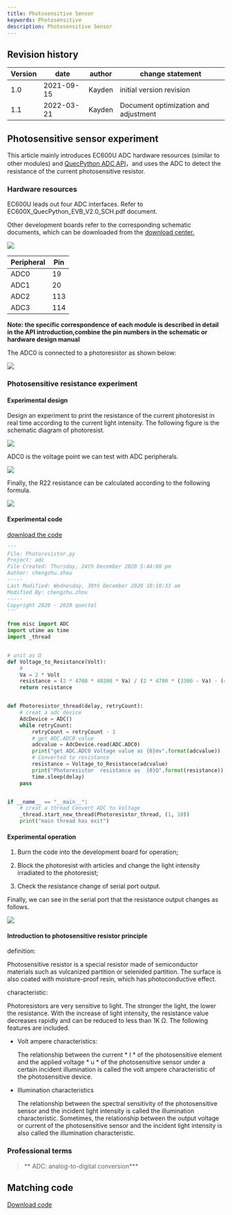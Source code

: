 ```yaml
---
title: Photosensitive Sensor
keywords: Photosensitive
description: Photosensitive Sensor
---
```

## Revision history

|Version | date | author | change statement|
| ---- | ---------- | ------ | ------------ |
|1.0 | 2021-09-15 | Kayden | initial version revision|
|1.1 | 2022-03-21 | Kayden | Document optimization and adjustment |



## Photosensitive sensor experiment

This article mainly introduces EC600U ADC hardware resources (similar to other modules) and [QuecPython ADC API](https://python.quectel.com/wiki/#/en-us/api/QuecPythonClasslib?id=adc)，and uses the ADC to detect the resistance of the current photosensitive resistor.

### Hardware resources

EC600U leads out four ADC interfaces. Refer to EC600X_QuecPython_EVB_V2.0_SCH.pdf document.

Other development boards refer to the corresponding schematic documents, which can be downloaded from the  [download center.](https://python.quectel.com/download)

![](media/photoresistor_1.png)

| Peripheral | Pin  |
| ---------- | ---- |
| ADC0       | 19   |
| ADC1       | 20   |
| ADC2       | 113  |
| ADC3       | 114  |

**Note: the specific correspondence of each module is described in detail in the API introduction,combine the pin numbers in the schematic or hardware design manual**

The ADC0 is connected to a photoresistor as shown below:

![](media/photoresistor_2.png)

### Photosensitive resistance experiment

#### Experimental design

Design an experiment to print the resistance of the current photoresist in real time according to the current light intensity. The following figure is the schematic diagram of photoresist.

![](media/photoresistor_3.png)

ADC0 is the voltage point we can test with ADC peripherals.

![](media/photoresistor_4.png)

Finally, the R22 resistance can be calculated according to the following formula.

![](media/photoresistor_5.png)

#### Experimental code

 <a href = "code / photoresistor. Py" target = "_blank" > download the code</a>

```python
'''
File: Photoresistor.py
Project: adc
File Created: Thursday, 24th December 2020 5:44:08 pm
Author: chengzhu.zhou
-----
Last Modified: Wednesday, 30th December 2020 10:10:33 am
Modified By: chengzhu.zhou
-----
Copyright 2020 - 2020 quectel
'''

from misc import ADC
import utime as time
import _thread


# unit as Ω
def Voltage_to_Resistance(Volt):
    #
    Va = 2 * Volt
    resistance = (2 * 4700 * 40200 * Va) / (2 * 4700 * (3300 - Va) - (40200 * Va))
    return resistance


def Photoresistor_thread(delay, retryCount):
    # creat a adc device
    AdcDevice = ADC()
    while retryCount:
        retryCount = retryCount - 1
        # get ADC.ADC0 value
        adcvalue = AdcDevice.read(ADC.ADC0)
        print("get ADC.ADC0 Voltage value as {0}mv".format(adcvalue))
        # Converted to resistance
        resistance = Voltage_to_Resistance(adcvalue)
        print("Photoresistor  resistance as  {0}Ω".format(resistance))
        time.sleep(delay)
    pass


if __name__ == "__main__":
    # creat a thread Convert ADC to Voltage
    _thread.start_new_thread(Photoresistor_thread, (1, 10))
    print("main thread has exit")

```



#### Experimental operation

1. Burn the code into the development board for operation;

2. Block the photoresist with articles and change the light intensity irradiated to the photoresist;

3. Check the resistance change of serial port output.

Finally, we can see in the serial port that the resistance output changes as follows.

![](media/photoresistor_6.png)



#### Introduction to photosensitive resistor principle

definition:

Photosensitive resistor is a special resistor made of semiconductor materials such as vulcanized partition or selenided partition. The surface is also coated with moisture-proof resin, which has photoconductive effect.

characteristic:

Photoresistors are very sensitive to light. The stronger the light, the lower the resistance. With the increase of light intensity, the resistance value decreases rapidly and can be reduced to less than 1K Ω. The following features are included.

- Volt ampere characteristics:

  The relationship between the current * I * of the photosensitive element and the applied voltage * u * of the photosensitive sensor under a certain incident illumination is called the volt ampere characteristic of the photosensitive device.

- Illumination characteristics

  The relationship between the spectral sensitivity of the photosensitive sensor and the incident light intensity is called the illumination characteristic. Sometimes, the relationship between the output voltage or current of the photosensitive sensor and the incident light intensity is also called the illumination characteristic.



### Professional terms

>** ADC: analog-to-digital conversion***

## Matching code

<a href="/docsite/docs/en-us/Advanced_development/Component/QuecPythonSub/code/Photoresistor.py" target="_blank">Download code</a>
